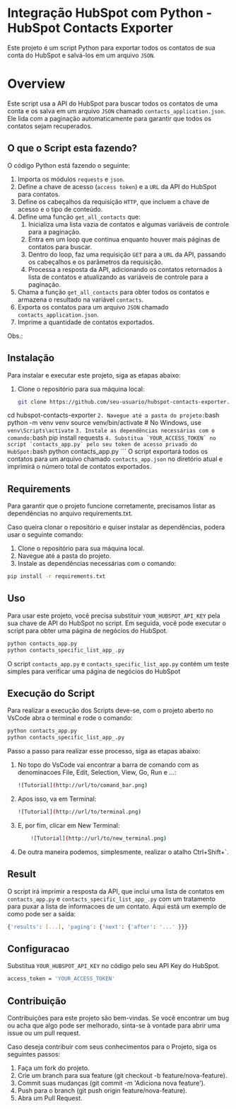 # Integração HubSpot com Python - HubSpot Contacts Exporter

Este projeto é um script Python para exportar todos os contatos de sua conta do HubSpot e salvá-los em um arquivo `JSON`.

# Overview

Este script usa a API do HubSpot para buscar todos os contatos de uma conta e os salva em um arquivo `JSON` chamado `contacts_application.json`. Ele lida com a paginação automaticamente para garantir que todos os contatos sejam recuperados.

## O que o Script esta fazendo?

O código Python está fazendo o seguinte:

1. Importa os módulos `requests` e `json`.
2. Define a chave de acesso (`access token`) e a `URL` da API do HubSpot para contatos.
3. Define os cabeçalhos da requisição `HTTP`, que incluem a chave de acesso e o tipo de conteúdo.
4. Define uma função `get_all_contacts` que:
    1. Inicializa uma lista vazia de contatos e algumas variáveis de controle para a paginação.
    2. Entra em um loop que continua enquanto houver mais páginas de contatos para buscar.
    3. Dentro do loop, faz uma requisição `GET` para a `URL` da API, passando os cabeçalhos e os parâmetros da requisição.
    4. Processa a resposta da API, adicionando os contatos retornados à lista de contatos e atualizando as variáveis de controle para a paginação.
5. Chama a função `get_all_contacts` para obter todos os contatos e armazena o resultado na variável `contacts`.
6. Exporta os contatos para um arquivo `JSON` chamado `contacts_application.json`.
7. Imprime a quantidade de contatos exportados.

Obs.: 

## Instalação

Para instalar e executar este projeto, siga as etapas abaixo:

1. Clone o repositório para sua máquina local:
    ```bash
    git clone https://github.com/seu-usuario/hubspot-contacts-exporter.git
cd hubspot-contacts-exporter
    ```
2. Navegue até a pasta do projeto:
    ```bash
    python -m venv venv
    source venv/bin/activate  # No Windows, use `venv\Scripts\activate`
    ```
3. Instale as dependências necessárias com o comando:
    ```bash
        pip install requests
    ```
4. Substitua `YOUR_ACCESS_TOKEN` no script `contacts_app.py` pelo seu token de acesso privado do HubSpot:
    ```bash
    python contacts_app.py
    ```
O script exportará todos os contatos para um arquivo chamado `contacts_app.json` no diretório atual e imprimirá o número total de contatos exportados.

## Requirements

Para garantir que o projeto funcione corretamente, precisamos listar as dependências no arquivo requirements.txt.

Caso queira clonar o repositório e quiser instalar as dependências, podera usar o seguinte comando:

1. Clone o repositório para sua máquina local.
2. Navegue até a pasta do projeto.
3. Instale as dependências necessárias com o comando:

```bash
pip install -r requirements.txt
```

## Uso

Para usar este projeto, você precisa substituir `YOUR_HUBSPOT_API_KEY` pela sua chave de API do HubSpot no script. Em seguida, você pode executar o script para obter uma página de negócios do HubSpot.

```bash
python contacts_app.py
python contacts_specific_list_app_.py
```

O script `contacts_app.py` e `contacts_specific_list_app.py` contém um teste simples para verificar uma página de negócios do HubSpot

## Execução do Script

Para realizar a execução dos Scripts deve-se, com o projeto aberto no VsCode abra o terminal e rode o comando:

```bash
python contacts_app.py
python contacts_specific_list_app_.py
```

Passo a passo para realizar esse processo, siga as etapas abaixo:

1. No topo do VsCode vai encontrar a barra de comando com as denominacoes File, Edit, Selection, View, Go, Run e ...:
    ```bash
    ![Tutorial](http://url/to/comand_bar.png)
    ```
2. Apos isso, va em Terminal:
    ```bash
    ![Tutorial](http://url/to/terminal.png)
    ```
3. E, por fim, clicar em New Terminal:
    ```bash
        ![Tutorial](http://url/to/new_terminal.png)
    ```
4. De outra maneira podemos, simplesmente, realizar o atalho Ctrl+Shift+`.

## Result

O script irá imprimir a resposta da API, que inclui uma lista de contatos em `contacts_app.py` e `contacts_specific_list_app_.py` com um tratamento para puxar a lista de informacoes de um contato. Aqui está um exemplo de como pode ser a saída:

```bash
{'results': [...], 'paging': {'next': {'after': '...' }}}
```

## Configuracao

Substitua `YOUR_HUBSPOT_API_KEY` no código pelo seu API Key do HubSpot.

```bash
access_token = 'YOUR_ACCESS_TOKEN'
```

## Contribuição

Contribuições para este projeto são bem-vindas. Se você encontrar um bug ou acha que algo pode ser melhorado, sinta-se à vontade para abrir uma issue ou um pull request.

Caso deseja contribuir com seus conhecimentos para o Projeto, siga os seguintes passos:

1. Faça um fork do projeto.
2. Crie um branch para sua feature (git checkout -b feature/nova-feature).
3. Commit suas mudanças (git commit -m 'Adiciona nova feature').
4. Push para o branch (git push origin feature/nova-feature).
5. Abra um Pull Request.
